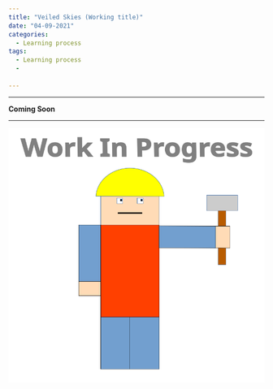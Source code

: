 ```yaml
---
title: "Veiled Skies (Working title)"
date: "04-09-2021"
categories:
  - Learning process
tags:
  - Learning process
  - 

---
```


***

<strong>Coming Soon</strong>

***
<!--AWS-->
![WIP](/assets/images/common/WIP.png)